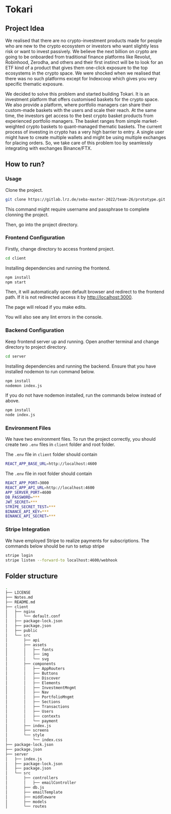 # Tokari

## Project Idea
We realised that there are no crypto-investment products made for people who are new to the crypto ecosystem or investors who want slightly less risk or want to invest passively. We believe the next billion on crypto are going to be onboarded from traditional finance platforms like Revolut, Robinhood, Zerodha, and others and their first instinct will be to look for an ETF kind of a product that gives them one-click exposure to the top ecosystems in the crypto space. We were shocked when we realised that there was no such platforms except for Indexcoop which gives you very specific thematic exposure.

We decided to solve this problem and started building Tokari. It is an investment platform that offers customised baskets for the crypto space. We also provide a platform, where portfolio managers can share their custom-made baskets with the users and scale their reach. At the same time, the investors get access to the best crypto basket products from experienced portfolio managers. The basket ranges from simple market-weighted crypto baskets to quant-managed thematic baskets. The current process of investing in crypto has a very high barrier to entry. A single user might have to create multiple wallets and might be using multiple exchanges for placing orders. So, we take care of this problem too by seamlessly integrating with exchanges Binance/FTX.

## How to run?

### Usage

Clone the project.

```bash 
git clone https://gitlab.lrz.de/seba-master-2022/team-26/prototype.git
```

This command might require username and passphrase to complete clonning the project.

Then, go into the project directory.

### Frontend Configuration

Firstly, change directory to access frontend project.

```bash 
cd client
```

Installing dependencies and running the frontend.

```bash 
npm install
npm start
```

Then, it will automatically open default browser and redirect to the frontend path. If it is not redirected access it by [http://localhost:3000](http://localhost:3000).

The page will reload if you make edits.

You will also see any lint errors in the console.

### Backend Configuration

Keep frontend server up and running. Open another terminal and change directory to project directory.

```bash 
cd server
```

Installing dependencies and running the backend. Ensure that you have installed nodemon to run command below.

```bash 
npm install
nodemon index.js
```

If you do not have nodemon installed, run the commands below instead of above.

```bash 
npm install
node index.js
```

### Environment Files

We have two environment files. To run the project correctly, you should create two `.env` files in `client` folder and root folder.

The `.env` file in `client` folder should contain

```bash 
REACT_APP_BASE_URL=http://localhost:4600
```

The `.env` file in root folder should contain

```bash 
REACT_APP_PORT=3000
REACT_APP_API_URL=http://localhost:4600
APP_SERVER_PORT=4600
DB_PASSWORD=***
JWT_SECRET=***
STRIPE_SECRET_TEST=***
BINANCE_API_KEY=***
BINANCE_API_SECRET=***
```

### Stripe Integration

We have employed Stripe to realize payments for subscriptions. The commands below should be run to setup stripe

```bash 
stripe login
stripe listen --forward-to localhost:4600/webhook
```

## Folder structure

```bash 
.
├── LICENSE
├── Notes.md
├── README.md
├── client
│   ├── nginx
│   │   └── default.conf
│   ├── package-lock.json
│   ├── package.json
│   ├── public
│   └── src
│       ├── api
│       ├── assets
│       │   ├── fonts
│       │   ├── img
│       │   └── svg
│       ├── components
│       │   ├── AppRouters
│       │   ├── Buttons
│       │   ├── Discover
│       │   ├── Elements
│       │   ├── InvestmentMngmt
│       │   ├── Nav
│       │   ├── PortfolioMngmt
│       │   ├── Sections
│       │   ├── Transactions
│       │   ├── Users
│       │   ├── contexts
│       │   └── payment
│       ├── index.js
│       ├── screens
│       └── style
│           └── index.css
├── package-lock.json
├── package.json
├── server
│   ├── index.js
│   ├── package-lock.json
│   ├── package.json
│   └── src
│       ├── controllers
│       │   ├── emailController
│       ├── db.js
│       ├── emailTemplate
│       ├── middleware
│       ├── models
│       └── routes
```